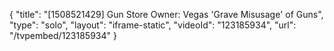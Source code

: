 {
    "title": "[1508521429] Gun Store Owner: Vegas 'Grave Misusage' of Guns",
    "type": "solo",
    "layout": "iframe-static",
    "videoId": "123185934",
    "url": "\/tvpembed\/123185934"
}